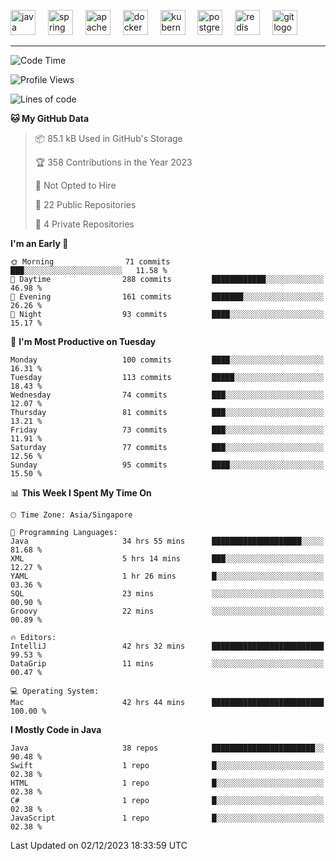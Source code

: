 <p align="left">
  <img src="https://cdn.jsdelivr.net/gh/devicons/devicon/icons/java/java-original.svg" height="40" alt="java logo"  />
  <img width="12" />
  <img src="https://cdn.jsdelivr.net/gh/devicons/devicon/icons/spring/spring-original.svg" height="40" alt="spring logo"  />
  <img width="12" />
  <img src="https://cdn.jsdelivr.net/gh/devicons/devicon/icons/apachekafka/apachekafka-original.svg" height="40" alt="apachekafka logo"  />
  <img width="12" />
  <img src="https://cdn.jsdelivr.net/gh/devicons/devicon/icons/docker/docker-original.svg" height="40" alt="docker logo"  />
  <img width="12" />
  <img src="https://cdn.jsdelivr.net/gh/devicons/devicon/icons/kubernetes/kubernetes-plain.svg" height="40" alt="kubernetes logo"  />
  <img width="12" />
  <img src="https://cdn.jsdelivr.net/gh/devicons/devicon/icons/postgresql/postgresql-original.svg" height="40" alt="postgresql logo"  />
  <img width="12" />
  <img src="https://cdn.jsdelivr.net/gh/devicons/devicon/icons/redis/redis-original.svg" height="40" alt="redis logo"  />
  <img width="12" />
  <img src="https://cdn.jsdelivr.net/gh/devicons/devicon/icons/git/git-original.svg" height="40" alt="git logo"  />
</p>


<!--<img src="https://media.giphy.com/media/LnQjpWaON8nhr21vNW/giphy.gif" width="60"> <em><b>I love connecting with different people</b> so if you want to say <b>hi, I'll be happy to meet you more!</b> 😊 </em> -->

---
<!--START_SECTION:waka-->
![Code Time](http://img.shields.io/badge/Code%20Time-1%2C613%20hrs%2025%20mins-blue)

![Profile Views](http://img.shields.io/badge/Profile%20Views-0-blue)

![Lines of code](https://img.shields.io/badge/From%20Hello%20World%20I%27ve%20Written-174.8%20thousand%20lines%20of%20code-blue)

**🐱 My GitHub Data** 

> 📦 85.1 kB Used in GitHub's Storage 
 > 
> 🏆 358 Contributions in the Year 2023
 > 
> 🚫 Not Opted to Hire
 > 
> 📜 22 Public Repositories 
 > 
> 🔑 4 Private Repositories 
 > 
**I'm an Early 🐤** 

```text
🌞 Morning                71 commits          ███░░░░░░░░░░░░░░░░░░░░░░   11.58 % 
🌆 Daytime                288 commits         ████████████░░░░░░░░░░░░░   46.98 % 
🌃 Evening                161 commits         ███████░░░░░░░░░░░░░░░░░░   26.26 % 
🌙 Night                  93 commits          ████░░░░░░░░░░░░░░░░░░░░░   15.17 % 
```
📅 **I'm Most Productive on Tuesday** 

```text
Monday                   100 commits         ████░░░░░░░░░░░░░░░░░░░░░   16.31 % 
Tuesday                  113 commits         █████░░░░░░░░░░░░░░░░░░░░   18.43 % 
Wednesday                74 commits          ███░░░░░░░░░░░░░░░░░░░░░░   12.07 % 
Thursday                 81 commits          ███░░░░░░░░░░░░░░░░░░░░░░   13.21 % 
Friday                   73 commits          ███░░░░░░░░░░░░░░░░░░░░░░   11.91 % 
Saturday                 77 commits          ███░░░░░░░░░░░░░░░░░░░░░░   12.56 % 
Sunday                   95 commits          ████░░░░░░░░░░░░░░░░░░░░░   15.50 % 
```


📊 **This Week I Spent My Time On** 

```text
🕑︎ Time Zone: Asia/Singapore

💬 Programming Languages: 
Java                     34 hrs 55 mins      ████████████████████░░░░░   81.68 % 
XML                      5 hrs 14 mins       ███░░░░░░░░░░░░░░░░░░░░░░   12.27 % 
YAML                     1 hr 26 mins        █░░░░░░░░░░░░░░░░░░░░░░░░   03.36 % 
SQL                      23 mins             ░░░░░░░░░░░░░░░░░░░░░░░░░   00.90 % 
Groovy                   22 mins             ░░░░░░░░░░░░░░░░░░░░░░░░░   00.89 % 

🔥 Editors: 
IntelliJ                 42 hrs 32 mins      █████████████████████████   99.53 % 
DataGrip                 11 mins             ░░░░░░░░░░░░░░░░░░░░░░░░░   00.47 % 

💻 Operating System: 
Mac                      42 hrs 44 mins      █████████████████████████   100.00 % 
```

**I Mostly Code in Java** 

```text
Java                     38 repos            ███████████████████████░░   90.48 % 
Swift                    1 repo              █░░░░░░░░░░░░░░░░░░░░░░░░   02.38 % 
HTML                     1 repo              █░░░░░░░░░░░░░░░░░░░░░░░░   02.38 % 
C#                       1 repo              █░░░░░░░░░░░░░░░░░░░░░░░░   02.38 % 
JavaScript               1 repo              █░░░░░░░░░░░░░░░░░░░░░░░░   02.38 % 
```




 Last Updated on 02/12/2023 18:33:59 UTC
<!--END_SECTION:waka-->


<!--
**SimakovIgor/SimakovIgor** is a ✨ _special_ ✨ repository because its `README.md` (this file) appears on your GitHub profile.

Here are some ideas to get you started:

- 🔭 I’m currently working on ...
- 🌱 I’m currently learning ...
- 👯 I’m looking to collaborate on ...
- 🤔 I’m looking for help with ...
- 💬 Ask me about ...
- 📫 How to reach me: ...
- 😄 Pronouns: ...
- ⚡ Fun fact: ...
-->
